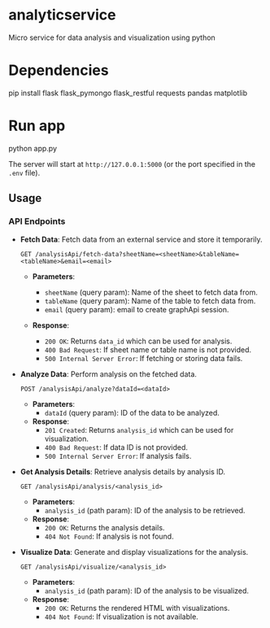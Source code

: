# analyticservice
Micro service for data analysis and visualization using python

# Dependencies
pip install flask flask_pymongo flask_restful requests pandas matplotlib

# Run app
python app.py

The server will start at `http://127.0.0.1:5000` (or the port specified in the `.env` file).

## Usage

### API Endpoints

- **Fetch Data**: Fetch data from an external service and store it temporarily.
    ```http
    GET /analysisApi/fetch-data?sheetName=<sheetName>&tableName=<tableName>&email=<email>
    ```
    - **Parameters**: 
        - `sheetName` (query param): Name of the sheet to fetch data from.
        - `tableName` (query param): Name of the table to fetch data from.
        - `email` (query param): email to create graphApi session.

    - **Response**:
        - `200 OK`: Returns `data_id` which can be used for analysis.
        - `400 Bad Request`: If sheet name or table name is not provided.
        - `500 Internal Server Error`: If fetching or storing data fails.

- **Analyze Data**: Perform analysis on the fetched data.
    ```http
    POST /analysisApi/analyze?dataId=<dataId>
    ```
    - **Parameters**: 
        - `dataId` (query param): ID of the data to be analyzed.
    - **Response**:
        - `201 Created`: Returns `analysis_id` which can be used for visualization.
        - `400 Bad Request`: If data ID is not provided.
        - `500 Internal Server Error`: If analysis fails.

- **Get Analysis Details**: Retrieve analysis details by analysis ID.
    ```http
    GET /analysisApi/analysis/<analysis_id>
    ```
    - **Parameters**: 
        - `analysis_id` (path param): ID of the analysis to be retrieved.
    - **Response**:
        - `200 OK`: Returns the analysis details.
        - `404 Not Found`: If analysis is not found.

- **Visualize Data**: Generate and display visualizations for the analysis.
    ```http
    GET /analysisApi/visualize/<analysis_id>
    ```
    - **Parameters**: 
        - `analysis_id` (path param): ID of the analysis to be visualized.
    - **Response**:
        - `200 OK`: Returns the rendered HTML with visualizations.
        - `404 Not Found`: If visualization is not available.
